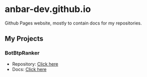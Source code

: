 # anbar-dev.github.io
Github Pages website, mostly to contain docs for my repositories.

## My Projects

### BotBtpRanker

- Repository: [Click here](https://github.com/anbar-dev/BotBtpRanker)
- Docs: [Click here](/botbtpranker/api/Application.html)

